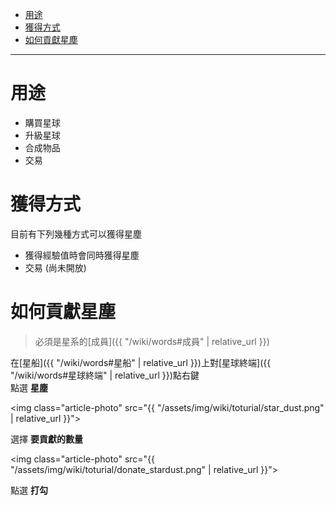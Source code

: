 - [用途](#用途)
- [獲得方式](#獲得方式)
- [如何貢獻星塵](#如何貢獻星塵)
  
---

# 用途

- 購買星球
- 升級星球
- 合成物品
- 交易

# 獲得方式

目前有下列幾種方式可以獲得星塵
- 獲得經驗值時會同時獲得星塵
- 交易 (尚未開放)

# 如何貢獻星塵

> 必須是星系的[成員]({{ "/wiki/words#成員" | relative_url }})

在[星船]({{ "/wiki/words#星船" | relative_url }})上對[星球終端]({{ "/wiki/words#星球終端" | relative_url }})點右鍵  
點選 **星塵**  

<img class="article-photo" src="{{ "/assets/img/wiki/toturial/star_dust.png" | relative_url }}">

選擇 **要貢獻的數量**  

<img class="article-photo" src="{{ "/assets/img/wiki/toturial/donate_stardust.png" | relative_url }}">

點選 **打勾**
